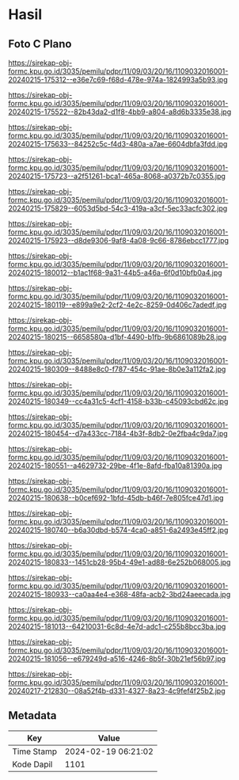 # Hasil

## Foto C Plano

https://sirekap-obj-formc.kpu.go.id/3035/pemilu/pdpr/11/09/03/20/16/1109032016001-20240215-175312--e36e7c69-f68d-478e-974a-1824993a5b93.jpg

https://sirekap-obj-formc.kpu.go.id/3035/pemilu/pdpr/11/09/03/20/16/1109032016001-20240215-175522--82b43da2-d1f8-4bb9-a804-a8d6b3335e38.jpg

https://sirekap-obj-formc.kpu.go.id/3035/pemilu/pdpr/11/09/03/20/16/1109032016001-20240215-175633--84252c5c-f4d3-480a-a7ae-6604dbfa3fdd.jpg

https://sirekap-obj-formc.kpu.go.id/3035/pemilu/pdpr/11/09/03/20/16/1109032016001-20240215-175723--a2f51261-bca1-465a-8068-a0372b7c0355.jpg

https://sirekap-obj-formc.kpu.go.id/3035/pemilu/pdpr/11/09/03/20/16/1109032016001-20240215-175829--6053d5bd-54c3-419a-a3cf-5ec33acfc302.jpg

https://sirekap-obj-formc.kpu.go.id/3035/pemilu/pdpr/11/09/03/20/16/1109032016001-20240215-175923--d8de9306-9af8-4a08-9c66-8786ebcc1777.jpg

https://sirekap-obj-formc.kpu.go.id/3035/pemilu/pdpr/11/09/03/20/16/1109032016001-20240215-180012--b1ac1f68-9a31-44b5-a46a-6f0d10bfb0a4.jpg

https://sirekap-obj-formc.kpu.go.id/3035/pemilu/pdpr/11/09/03/20/16/1109032016001-20240215-180119--e899a9e2-2cf2-4e2c-8259-0d406c7adedf.jpg

https://sirekap-obj-formc.kpu.go.id/3035/pemilu/pdpr/11/09/03/20/16/1109032016001-20240215-180215--6658580a-d1bf-4490-b1fb-9b6861089b28.jpg

https://sirekap-obj-formc.kpu.go.id/3035/pemilu/pdpr/11/09/03/20/16/1109032016001-20240215-180309--8488e8c0-f787-454c-91ae-8b0e3a112fa2.jpg

https://sirekap-obj-formc.kpu.go.id/3035/pemilu/pdpr/11/09/03/20/16/1109032016001-20240215-180349--cc4a31c5-4cf1-4158-b33b-c45093cbd62c.jpg

https://sirekap-obj-formc.kpu.go.id/3035/pemilu/pdpr/11/09/03/20/16/1109032016001-20240215-180454--d7a433cc-7184-4b3f-8db2-0e2fba4c9da7.jpg

https://sirekap-obj-formc.kpu.go.id/3035/pemilu/pdpr/11/09/03/20/16/1109032016001-20240215-180551--a4629732-29be-4f1e-8afd-fba10a81390a.jpg

https://sirekap-obj-formc.kpu.go.id/3035/pemilu/pdpr/11/09/03/20/16/1109032016001-20240215-180638--b0cef692-1bfd-45db-b46f-7e805fce47d1.jpg

https://sirekap-obj-formc.kpu.go.id/3035/pemilu/pdpr/11/09/03/20/16/1109032016001-20240215-180740--b6a30dbd-b574-4ca0-a851-6a2493e45ff2.jpg

https://sirekap-obj-formc.kpu.go.id/3035/pemilu/pdpr/11/09/03/20/16/1109032016001-20240215-180833--1451cb28-95b4-49e1-ad88-6e252b068005.jpg

https://sirekap-obj-formc.kpu.go.id/3035/pemilu/pdpr/11/09/03/20/16/1109032016001-20240215-180933--ca0aa4e4-e368-48fa-acb2-3bd24aeecada.jpg

https://sirekap-obj-formc.kpu.go.id/3035/pemilu/pdpr/11/09/03/20/16/1109032016001-20240215-181013--64210031-6c8d-4e7d-adc1-c255b8bcc3ba.jpg

https://sirekap-obj-formc.kpu.go.id/3035/pemilu/pdpr/11/09/03/20/16/1109032016001-20240215-181056--e679249d-a516-4246-8b5f-30b21ef56b97.jpg

https://sirekap-obj-formc.kpu.go.id/3035/pemilu/pdpr/11/09/03/20/16/1109032016001-20240217-212830--08a52f4b-d331-4327-8a23-4c9fef4f25b2.jpg


## Metadata

| Key        | Value               |
| ---------- | ------------------- |
| Time Stamp | 2024-02-19 06:21:02 |
| Kode Dapil | 1101                |



